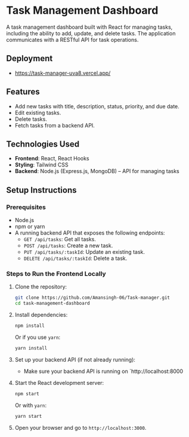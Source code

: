 # Task Management Dashboard

A task management dashboard built with React for managing tasks, including the ability to add, update, and delete tasks. The application communicates with a RESTful API for task operations.

## Deployment
- https://task-manager-uva8.vercel.app/

## Features

- Add new tasks with title, description, status, priority, and due date.
- Edit existing tasks.
- Delete tasks.
- Fetch tasks from a backend API.

## Technologies Used

- **Frontend**: React, React Hooks
- **Styling**: Tailwind CSS
- **Backend**: Node.js (Express.js, MongoDB) – API for managing tasks

## Setup Instructions

### Prerequisites

- Node.js
- npm or yarn
- A running backend API that exposes the following endpoints:
  - `GET /api/tasks`: Get all tasks.
  - `POST /api/tasks`: Create a new task.
  - `PUT /api/tasks/:taskId`: Update an existing task.
  - `DELETE /api/tasks/:taskId`: Delete a task.

### Steps to Run the Frontend Locally

1. Clone the repository:
    ```bash
    git clone https://github.com/Amansingh-06/Task-manager.git
    cd task-management-dashboard
    ```

2. Install dependencies:
    ```bash
    npm install
    ```
   Or if you use `yarn`:
    ```bash
    yarn install
    ```

3. Set up your backend API (if not already running):
    - Make sure your backend API is running on `http://localhost:8000

4. Start the React development server:
    ```bash
    npm start
    ```
   Or with `yarn`:
    ```bash
    yarn start
    ```

5. Open your browser and go to `http://localhost:3000`.


